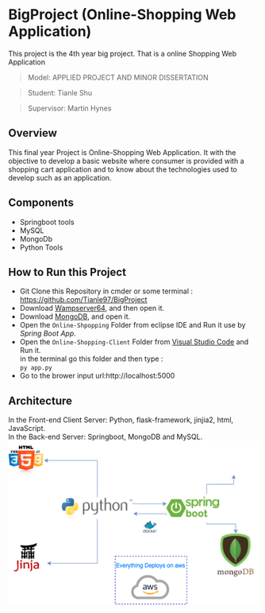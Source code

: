 # BigProject (Online-Shopping Web Application)
This project is the 4th year big project. That is a online Shopping Web Application
> Model: APPLIED PROJECT AND MINOR DISSERTATION

> Student: Tianle Shu

> Supervisor: Martin Hynes

## Overview
This final year Project is Online-Shopping Web Application. It with the objective to develop a basic website where consumer is provided with a shopping cart application and to know about the technologies used to develop such as an application.

## Components
+ Springboot tools
+ MySQL
+ MongoDb
+ Python Tools

## How to Run this Project
+ Git Clone this Repository in cmder or some terminal : https://github.com/Tianle97/BigProject 
+ Download [Wampserver64](http://www.wampserver.com/en/download-wampserver-64bits/), and then open it.
+ Download [MongoDB](https://www.mongodb.com/download-center?jmp=nav), and open it.
+ Open the `Online-Shpopping` Folder from eclipse IDE and Run it use by *Spring Boot App*.
+ Open the `Online-Shopping-Client` Folder from [Visual Studio Code](https://code.visualstudio.com/download) and Run it.</br>
in the terminal go this folder and then type : </br>
 `py app.py`
+ Go to the brower input url:http://localhost:5000 

## Architecture
In the Front-end Client Server: Python, flask-framework, jinjia2, html, JavaScript. </br>
In the Back-end Server: Springboot, MongoDB and MySQL.
![image](https://github.com/Tianle97/BigProject/blob/master/Untitled%20Diagram.png)








